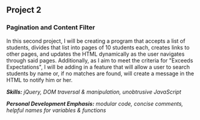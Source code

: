 ## Project 2
### Pagination and Content Filter

In this second project, I will be creating a program that accepts a list of students, divides that list into pages of 10 students each, creates links to other pages, and updates the HTML dynamically as the user navigates through said pages. Additionally, as I aim to meet the criteria for "Exceeds Expectations", I will be adding in a feature that will allow a user to search students by name or, if no matches are found, will create a message in the HTML to notify him or her.

*__Skills:__ jQuery, DOM traversal & manipulation, unobtrusive JavaScript*

*__Personal Development Emphasis:__ modular code, concise comments, helpful names for variables & functions*
